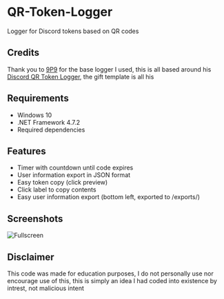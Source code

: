 # QR-Token-Logger
Logger for Discord tokens based on QR codes

## Credits
Thank you to [9P9](https://github.com/9P9) for the base logger I used, this is all based around his [Discord QR Token Logger](https://github.com/9P9/Discord-QR-Token-Logger), the gift template is all his

## Requirements
* Windows 10
* .NET Framework 4.7.2
* Required dependencies

## Features
* Timer with countdown until code expires
* User information export in JSON format
* Easy token copy (click preview)
* Click label to copy contents
* Easy user information export (bottom left, exported to /exports/)

## Screenshots
![Fullscreen](https://raw.githubusercontent.com/verlox/Discord-QR-Token-Logger/master/Images/fullss-1.png)

## Disclaimer
This code was made for education purposes, I do not personally use nor encourage use of this, this is simply an idea I had coded into existence by intrest, not malicious intent